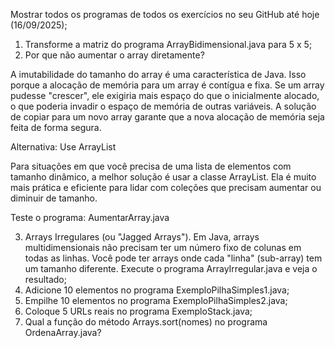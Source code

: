 Mostrar todos os programas de todos os exercícios no seu GitHub até hoje (16/09/2025);

1) Transforme a matriz do programa ArrayBidimensional.java para 5 x 5;
2) Por que não aumentar o array diretamente?

A imutabilidade do tamanho do array é uma característica de Java. Isso porque a alocação de memória para um array é contígua e fixa. Se um array pudesse "crescer", ele exigiria mais espaço do que o inicialmente alocado, o que poderia invadir o espaço de memória de outras variáveis. A solução de copiar para um novo array garante que a nova alocação de memória seja feita de forma segura.

Alternativa: Use ArrayList

Para situações em que você precisa de uma lista de elementos com tamanho dinâmico, a melhor solução é usar a classe ArrayList. Ela é muito mais prática e eficiente para lidar com coleções que precisam aumentar ou diminuir de tamanho.

Teste o programa: AumentarArray.java

3) Arrays Irregulares (ou "Jagged Arrays"). Em Java, arrays multidimensionais não precisam ter um número fixo de colunas em todas as linhas. Você pode ter arrays onde cada "linha" (sub-array) tem um tamanho diferente. Execute o programa ArrayIrregular.java e veja o resultado;
4) Adicione 10 elementos no programa ExemploPilhaSimples1.java;
5) Empilhe 10 elementos no programa ExemploPilhaSimples2.java;
6) Coloque 5 URLs reais no programa ExemploStack.java;
7) Qual a função do método Arrays.sort(nomes) no programa OrdenaArray.java?
